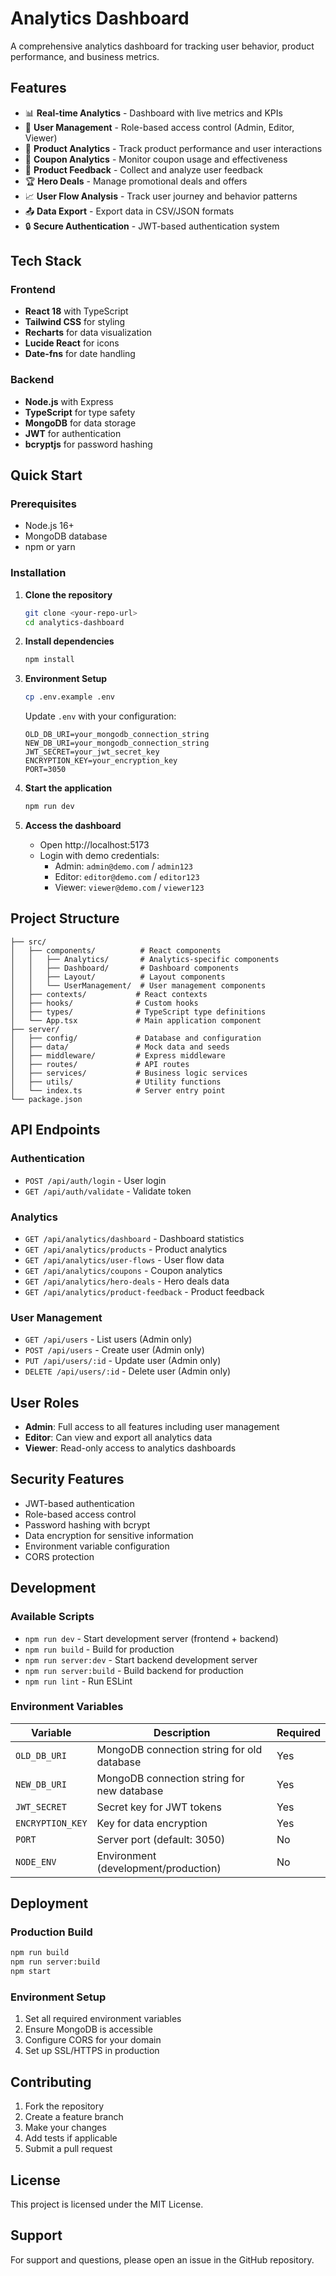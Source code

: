 # Analytics Dashboard

A comprehensive analytics dashboard for tracking user behavior, product performance, and business metrics.

## Features

- 📊 **Real-time Analytics** - Dashboard with live metrics and KPIs
- 👥 **User Management** - Role-based access control (Admin, Editor, Viewer)
- 📱 **Product Analytics** - Track product performance and user interactions
- 🎫 **Coupon Analytics** - Monitor coupon usage and effectiveness
- 💬 **Product Feedback** - Collect and analyze user feedback
- 🏆 **Hero Deals** - Manage promotional deals and offers
- 📈 **User Flow Analysis** - Track user journey and behavior patterns
- 📤 **Data Export** - Export data in CSV/JSON formats
- 🔒 **Secure Authentication** - JWT-based authentication system

## Tech Stack

### Frontend
- **React 18** with TypeScript
- **Tailwind CSS** for styling
- **Recharts** for data visualization
- **Lucide React** for icons
- **Date-fns** for date handling

### Backend
- **Node.js** with Express
- **TypeScript** for type safety
- **MongoDB** for data storage
- **JWT** for authentication
- **bcryptjs** for password hashing

## Quick Start

### Prerequisites
- Node.js 16+ 
- MongoDB database
- npm or yarn

### Installation

1. **Clone the repository**
   ```bash
   git clone <your-repo-url>
   cd analytics-dashboard
   ```

2. **Install dependencies**
   ```bash
   npm install
   ```

3. **Environment Setup**
   ```bash
   cp .env.example .env
   ```
   
   Update `.env` with your configuration:
   ```env
   OLD_DB_URI=your_mongodb_connection_string
   NEW_DB_URI=your_mongodb_connection_string
   JWT_SECRET=your_jwt_secret_key
   ENCRYPTION_KEY=your_encryption_key
   PORT=3050
   ```

4. **Start the application**
   ```bash
   npm run dev
   ```

5. **Access the dashboard**
   - Open http://localhost:5173
   - Login with demo credentials:
     - Admin: `admin@demo.com` / `admin123`
     - Editor: `editor@demo.com` / `editor123`
     - Viewer: `viewer@demo.com` / `viewer123`

## Project Structure

```
├── src/
│   ├── components/          # React components
│   │   ├── Analytics/       # Analytics-specific components
│   │   ├── Dashboard/       # Dashboard components
│   │   ├── Layout/          # Layout components
│   │   └── UserManagement/  # User management components
│   ├── contexts/           # React contexts
│   ├── hooks/              # Custom hooks
│   ├── types/              # TypeScript type definitions
│   └── App.tsx             # Main application component
├── server/
│   ├── config/             # Database and configuration
│   ├── data/               # Mock data and seeds
│   ├── middleware/         # Express middleware
│   ├── routes/             # API routes
│   ├── services/           # Business logic services
│   ├── utils/              # Utility functions
│   └── index.ts            # Server entry point
└── package.json
```

## API Endpoints

### Authentication
- `POST /api/auth/login` - User login
- `GET /api/auth/validate` - Validate token

### Analytics
- `GET /api/analytics/dashboard` - Dashboard statistics
- `GET /api/analytics/products` - Product analytics
- `GET /api/analytics/user-flows` - User flow data
- `GET /api/analytics/coupons` - Coupon analytics
- `GET /api/analytics/hero-deals` - Hero deals data
- `GET /api/analytics/product-feedback` - Product feedback

### User Management
- `GET /api/users` - List users (Admin only)
- `POST /api/users` - Create user (Admin only)
- `PUT /api/users/:id` - Update user (Admin only)
- `DELETE /api/users/:id` - Delete user (Admin only)

## User Roles

- **Admin**: Full access to all features including user management
- **Editor**: Can view and export all analytics data
- **Viewer**: Read-only access to analytics dashboards

## Security Features

- JWT-based authentication
- Role-based access control
- Password hashing with bcrypt
- Data encryption for sensitive information
- Environment variable configuration
- CORS protection

## Development

### Available Scripts

- `npm run dev` - Start development server (frontend + backend)
- `npm run build` - Build for production
- `npm run server:dev` - Start backend development server
- `npm run server:build` - Build backend for production
- `npm run lint` - Run ESLint

### Environment Variables

| Variable | Description | Required |
|----------|-------------|----------|
| `OLD_DB_URI` | MongoDB connection string for old database | Yes |
| `NEW_DB_URI` | MongoDB connection string for new database | Yes |
| `JWT_SECRET` | Secret key for JWT tokens | Yes |
| `ENCRYPTION_KEY` | Key for data encryption | Yes |
| `PORT` | Server port (default: 3050) | No |
| `NODE_ENV` | Environment (development/production) | No |

## Deployment

### Production Build
```bash
npm run build
npm run server:build
npm start
```

### Environment Setup
1. Set all required environment variables
2. Ensure MongoDB is accessible
3. Configure CORS for your domain
4. Set up SSL/HTTPS in production

## Contributing

1. Fork the repository
2. Create a feature branch
3. Make your changes
4. Add tests if applicable
5. Submit a pull request

## License

This project is licensed under the MIT License.

## Support

For support and questions, please open an issue in the GitHub repository.